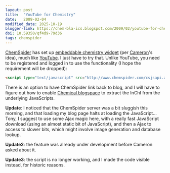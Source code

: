 ```yaml
---
layout: post
title:  "YouTube for Chemistry"
date:   2009-02-04
modified_date: 2025-10-19
blogger-link: https://chem-bla-ics.blogspot.com/2009/02/youtube-for-chemistry.html
doi: 10.59350/qf4d9-79d36
tags: chemspider
---
```


[ChemSpider](http://www.chemspider.com/) has set up [embeddable chemistry widget](http://www.chemspider.com/blog/why-are-chemical-structures-like-youtube-videos.html)
(per [Cameron](http://blog.openwetware.org/scienceintheopen/)'s idea), much like [YouTube](http://youtube.com/). I just have to try that.
Unlike YouTube, you need to be registered and logged in to use the functionality (I hope the requirement will be dropped):

```html
<script type="text/javascript" src="http://www.chemspider.com/csjsapi.ashx?op=img&amp;tk=3d178e75-a272-4d60-8ca9-5b1183a0e746&amp;id=171&amp;w=120&amp;p=1&amp;eid=%22azijnzuur%22"></script>
```

There is an option to have ChemSpider link back to blog, and I will have to figure out how to enable
[Chemical blogspace](http://cb.openmolecules.net/) to extract the InChI from the underlying JavaScripts.

**Update**: I noticed that the ChemSpider server was a bit sluggish this morning, and that loading my blog page halts at loading the
JavaScript... Tony, I suggest to use some Ajax magic here, with a really fast JavaScript download (using an almost static bit of
JavaScript), and then a Ajax to access to slower bits, which might involve image generation and database lookup.

**Update2**: the feature was already under development before Cameron asked about it.

**Update3**: the script is no longer working, and I made the code visible instead, for historic reasons.
